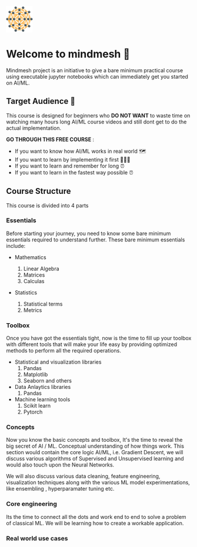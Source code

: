 ![mindmesh](logos/mesh-smallest.png) 
# Welcome to mindmesh 🤯

Mindmesh project is an initiative to give a bare 
minimum practical course using executable jupyter notebooks which can immediately get you started on AI/ML. 

## Target Audience 🧐
This course is designed for beginners who **DO NOT WANT** to waste time on watching many hours long AI/ML course videos and still dont get to do the actual implementation.

**GO THROUGH THIS FREE COURSE** :
- If you want to know how AI/ML works in real world 🗺️
- If you want to learn by implementing it first 👨🏻‍🔬
- If you want to learn and remember for long ⏰
- If you want to learn in the fastest way possible ⏰

## Course Structure
This course is divided into 4 parts

### Essentials
Before starting your journey, you need to know some bare minimum essentials required to understand further. These bare minimum essentials include:
- Mathematics
  1. Linear Algebra
  2. Matrices
  3. Calculas

- Statistics
  1. Statistical terms
  2. Metrics

### Toolbox
Once you have got the essentials tight, now is the time to fill up your toolbox with different tools that will make your life easy by providing optimized methods to perform all the required operations.

- Statistical and visualization libraries
  1. Pandas
  2. Matplotlib
  3. Seaborn and others
- Data Anlaytics libraries
  1. Pandas
- Machine learning tools
  1. Scikit learn
  2. Pytorch


### Concepts
Now you know the basic concepts and toolbox, It's the time to reveal the big secret of AI / ML. Conceptual understanding of how things work. This section would contain the core logic AI/ML, i.e. Gradient Descent, we will discuss various algorithms of Supervised and Unsupervised learning and would also touch upon the Neural Networks. 

We will also discuss various data cleaning, feature engineering, visualization techniques along with the various ML model experimentations, like ensembling , hyperparamater tuning etc.

### Core engineering
Its the time to connect all the dots and work end to end to solve a problem of classical ML. We will be learning how to create a workable application. 

### Real world use cases
